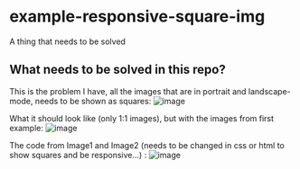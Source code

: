 # example-responsive-square-img
 A thing that needs to be solved

## What needs to be solved in this repo?
This is the problem I have, all the images that are in portrait and landscape-mode, needs to be shown as squares: 
![image](https://user-images.githubusercontent.com/47676607/134737982-0dbe6fce-a1e7-4400-8450-1537254949c9.png)
  

What it should look like (only 1:1 images), but with the images from first example: 
![image](https://user-images.githubusercontent.com/47676607/134738019-a02e13c4-d204-49e7-a626-b3c8b7fbb65b.png)

The code from Image1 and Image2 (needs to be changed in css or html to show squares and be responsive...) : 
![image](https://user-images.githubusercontent.com/47676607/134738059-43424849-7196-40c7-803b-bb289ec3a133.png)
